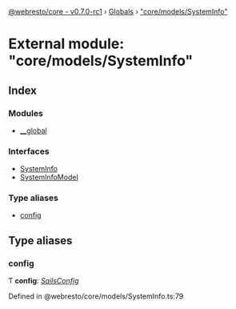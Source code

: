 [@webresto/core - v0.7.0-rc1](../README.md) › [Globals](../globals.md) › ["core/models/SystemInfo"](_core_models_systeminfo_.md)

# External module: "core/models/SystemInfo"

## Index

### Modules

* [__global](_core_models_systeminfo_.__global.md)

### Interfaces

* [SystemInfo](../interfaces/_core_models_systeminfo_.systeminfo.md)
* [SystemInfoModel](../interfaces/_core_models_systeminfo_.systeminfomodel.md)

### Type aliases

* [config](_core_models_systeminfo_.md#config)

## Type aliases

###  config

Ƭ **config**: *[SailsConfig](../interfaces/_core_lib_globaltypes_.__global.sailsconfig.md)*

Defined in @webresto/core/models/SystemInfo.ts:79
